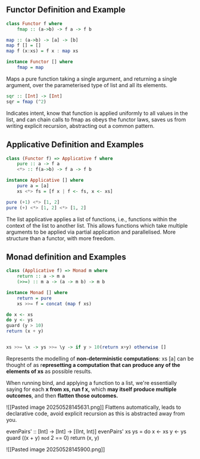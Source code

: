 ## Functor Definition and Example
```haskell
class Functor f where
	fmap :: (a->b) -> f a -> f b
```

```haskell
map :: (a->b) -> [a] -> [b]
map f [] = []
map f (x:xs) = f x : map xs
```

```haskell
instance Functor [] where 
	fmap = map
```

Maps a pure function taking a single argument, and returning a single argument, over the parameterised type of list and all its elements.

```haskell
sqr :: [Int] -> [Int]
sqr = fmap (^2)
```

Indicates intent, know that function is applied uniformly to all values in the list, and can chain calls to fmap as obeys the functor laws, saves us from writing explicit recursion, abstracting out a common pattern. 
## Applicative Definition and Examples
```haskell
class (Functor f) => Applicative f where
	pure :: a -> f a
	<*> :: f(a->b) -> f a -> f b
```

```haskell
instance Applicative [] where
	pure a = [a]
	xs <*> fs = [f x | f <- fs, x <- xs]
```

```haskell
pure (+1) <*> [1, 2]
pure (+) <*> [1, 2] <*> [1, 2]
```
The list applicative applies a list of functions, i.e., functions within the context of the list to another list. This allows functions which take multiple arguments to be applied via partial application and parallelised.
More structure than a functor, with more freedom.
## Monad definition and Examples
```haskell
class (Applicative f) => Monad m where
	return :: a -> m a
	(>>=) :: m a -> (a -> m b) -> m b
```

```haskell
instance Monad [] where
	return = pure
	xs >>= f = concat (map f xs)
```

```haskell
do x <- xs
do y <- ys
guard (y > 10)
return (x + y)


xs >>= \x -> ys >>= \y -> if y > 10(return x+y) otherwise []
```
Represents the modelling of **non-deterministic computations**: xs [a] can be thought of as r**epresetting a computation that can produce any of the elements of xs** as possible results. 

When running bind, and applying a function to a list, we're essentially saying for each **x from xs, run f x,** which **may itself produce multiple outcomes**, and then **flatten those outcomes.** 

![[Pasted image 20250528145631.png]]
Flattens automatically, leads to declarative code, avoid explicit recursion as this is abstracted away from you. 




evenPairs' :: [Int] -> [Int] -> [(Int, Int)]
evenPairs' xs ys = do
  x <- xs
  y <- ys
  guard ((x + y) `mod` 2 == 0)
  return (x, y)


![[Pasted image 20250528145900.png]]







